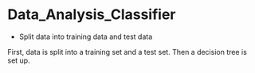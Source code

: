 # Data_Analysis_Classifier
- Split data into training data and test data

First, data is split into a training set and a test set. Then a decision tree is set up.
